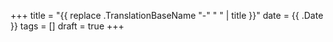 +++
title = "{{ replace .TranslationBaseName "-" " " | title }}"
date = {{ .Date }}
tags = []
draft = true
+++
